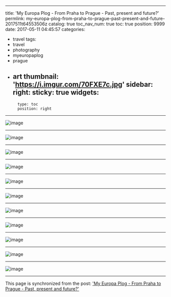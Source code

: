 
---
title: 'My Europa Plog - From Praha to Prague - Past, present and future?'
permlink: my-europa-plog-from-praha-to-prague-past-present-and-future-2017511t64553506z
catalog: true
toc_nav_num: true
toc: true
position: 9999
date: 2017-05-11 04:45:57
categories:
- travel
tags:
- travel
- photography
- myeuropaplog
- prague
- art
thumbnail: 'https://i.imgur.com/70FXE7c.jpg'
sidebar:
    right:
        sticky: true
widgets:
    -
        type: toc
        position: right
---


![image](https://i.imgur.com/70FXE7c.jpg)<hr> ![image](https://i.imgur.com/vq5B2ng.jpg)<hr> ![image](https://i.imgur.com/UjQJs5N.jpg)<hr> ![image](https://i.imgur.com/udpe6hG.jpg)<hr> ![image](https://i.imgur.com/zaktkh8.jpg)<hr> ![image](https://i.imgur.com/DXIA2Fj.jpg)<hr> ![image](https://i.imgur.com/5D9MjUP.jpg)<hr> ![image](https://i.imgur.com/dF85AkO.jpg)<hr> ![image](https://i.imgur.com/5Z7Wy4I.jpg)<hr> ![image](https://i.imgur.com/2JDk7rK.jpg)<hr> ![image](https://i.imgur.com/IQazYgq.jpg)

- - -

This page is synchronized from the post: ['My Europa Plog - From Praha to Prague - Past, present and future?'](https://steemit.com/@deanliu/my-europa-plog-from-praha-to-prague-past-present-and-future-2017511t64553506z)
